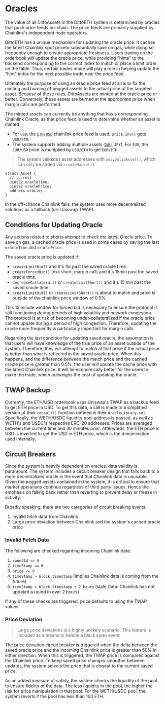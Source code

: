 # Oracles

The value of all DittoAssets in the DittoETH system is determined by oracles that push price feeds on-chain. The price feeds are primarily supplied by Chainlink's independent node operators.

DittoETH has a unique mechanism for updating the oracle price. It caches the latest Chainlink spot priceto substantially save on gas, while doing so frequently enough to ensure appropriate freshness. Users trading on the orderbook will update the oracle price, while providing "hints" to the backend corresponding to the correct index to match or place a limit order on the table. Thus, certain trades made will play a role in helping update the "hint" index for the next possible trade near the price feed.

Ultimately the purpose of using an oracle price feed at all is to fix the minting and burning of pegged assets to the actual price of the targeted asset. Because of these rules, DittoAssets are minted at the oracle price or better. Conversely, these assets are burned at the appropriate price when margin calls are performed.

The minted assets can currently be anything that has a corresponding Chainlink Oracle, as that price feed is used to determine whether an asset is minted.

- For `USD`, the [`ETH/USD`](https://data.chain.link/ethereum/mainnet/crypto-usd/eth-usd) chainlink price feed is used. `price.inv()` gets `USD/ETH`.
- The system supports adding multiple assets ([`XAU`](https://data.chain.link/ethereum/mainnet/commodities/xau-usd), `JPY`). For `EUR`, the `EUR/USD` price is multiplied by `USD/ETH` to get `EUR/ETH`.

> The system validates asset addresses with `onlyValidAsset()`, which can only be added via `createMarket()`.

```solidity
struct Asset {
  // ...rest
  uint32 oracleTime;
  uint72 oraclePrice;
  address oracle;
}
```

In the off-chance Chainlink fails, the system uses more decentralized solutions as a fallback (i.e. Uniswap TWAP).

## Conditions for Updating Oracle

Any actions related to shorts attempt to check the latest Oracle price. To save on gas, a cached oracle price is used in some cases by saving the last `oracleTime` and `oraclePrice`.

The saved oracle price is updated if:

- `createLimitBid()` and it's 1hr past the saved oracle time.
- `createForcedBid()` (exit short, margin call) and it's 15min past the saved oracle time.
- `decreaseCollateral()` or `createLimitShort()` and it's 15 min past the saved oracle time.
- `createLimitBid()` or `createLimitShort()` is about to match and price is outside of the chainlink price window of 0.5%.

This 15 minute window for forced bid is necessary to ensure the protocol is still functioning during periods of high volatility and network congestion. The protocol is at risk of becoming under-collateralized if the oracle price cannot update during a period of high congestion. Therefore, updating the oracle more frequently is particularly important for margin calls.

Regarding the last condition for updating saved oracle, the assumption is that users will have knowledge of the true price of an asset outside of the system. Therefore, they will attempt to match at that price if the actual price is better than what is reflected in the saved oracle price. When this happens, and the difference between the match price and the cached oracle price is greater than 0.5%, the user will update the cache price with the latest Chainlink price. It will be economically better for the users to make the trade, which outweighs the cost of updating the oracle.

## TWAP Backup

Currently, the ETH/USD orderbook uses Uniswap's TWAP as a backup feed to get ETH price in USD. To get this data, a call is made to a simplified version of their `consult()` function defined in their `OracleLibrary.sol`. Specifically, the WETH/USDC liquidity pool address is passed, as well as WETH's and USDC's respective ERC-20 addresses. Prices are averaged between the current time and 30 minutes prior. Afterwards, the ETH price in USD is inverted to get the USD in ETH price, which is the denomination used internally.

## Circuit Breakers

Since the system is heavily dependent on oracles, data validity is paramount. The system includes a circuit breaker design that falls back to a more decentralized oracle in the event that Chainlink data is unusable. Given the pegged assets contained in the system, it is critical to ensure that market operations continue regardless of third party issues. Hence the emphasis on falling back rather than reverting to prevent delay or freeze in activity.

Broadly speaking, there are two categories of circuit breaking events:

1. Invalid fetch data from Chainlink
2. Large price deviation between Chainlink and the system's cached oracle price

### Invalid Fetch Data

The following are checked regarding incoming Chainlink data:

1. `roundId == 0`
2. `timeStamp == 0`
3. `price <= 0`
4. `timeStamp > block.timestamp` (Implies Chainlink data is coming from the future)
5. `timeStamp > block.timestamp + 2 hours` (stale Data: Chainlink has not updated a round in over 2 hours)

If any of these checks are triggered, price defaults to using the TWAP values.

### Price Deviation

> Large price deviations is a highly unlikely scenario. This feature is included as a means to handle a black swan event

The price deviation circuit breaker is triggered when the delta between the saved oracle price and the incoming Chainlink price is greater than 50% in either direction. When this is triggered, the TWAP price is compared against the Chainlink price. To keep saved price changes smoother between updates, the system selects the price that is closest to the current saved price.

As an added measure of safety, the system checks the liquidity of the pool to ensure fidelity of the data. The less liquidity in the pool, the higher the risk for price manipulation in that pool. For the WETH/USDC pool, the system reverts if the pool has less than 100 ETH.
